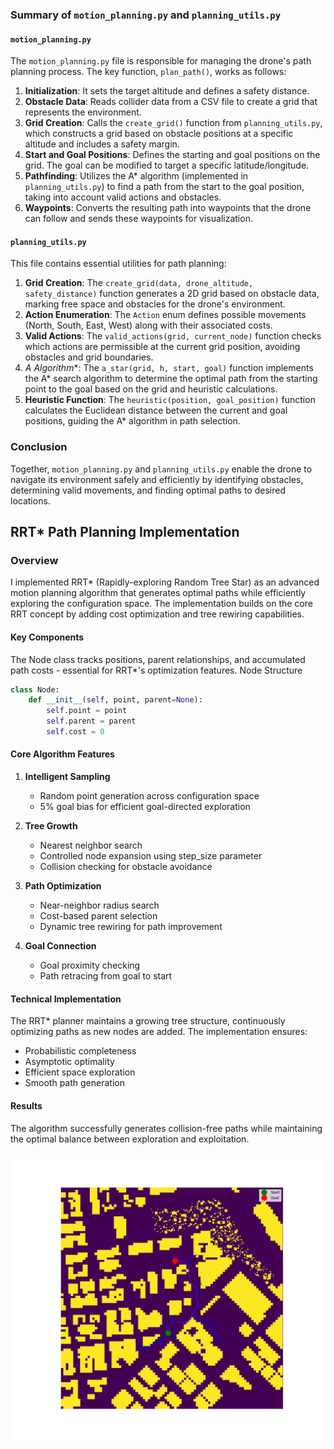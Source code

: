 ### Summary of `motion_planning.py` and `planning_utils.py`

#### `motion_planning.py`

The `motion_planning.py` file is responsible for managing the drone's path planning process. The key function, `plan_path()`, works as follows:

1. **Initialization**: It sets the target altitude and defines a safety distance.
2. **Obstacle Data**: Reads collider data from a CSV file to create a grid that represents the environment.
3. **Grid Creation**: Calls the `create_grid()` function from `planning_utils.py`, which constructs a grid based on obstacle positions at a specific altitude and includes a safety margin.
4. **Start and Goal Positions**: Defines the starting and goal positions on the grid. The goal can be modified to target a specific latitude/longitude.
5. **Pathfinding**: Utilizes the A* algorithm (implemented in `planning_utils.py`) to find a path from the start to the goal position, taking into account valid actions and obstacles.
6. **Waypoints**: Converts the resulting path into waypoints that the drone can follow and sends these waypoints for visualization.

#### `planning_utils.py`

This file contains essential utilities for path planning:

1. **Grid Creation**: The `create_grid(data, drone_altitude, safety_distance)` function generates a 2D grid based on obstacle data, marking free space and obstacles for the drone's environment.
2. **Action Enumeration**: The `Action` enum defines possible movements (North, South, East, West) along with their associated costs.
3. **Valid Actions**: The `valid_actions(grid, current_node)` function checks which actions are permissible at the current grid position, avoiding obstacles and grid boundaries.
4. **A* Algorithm**: The `a_star(grid, h, start, goal)` function implements the A* search algorithm to determine the optimal path from the starting point to the goal based on the grid and heuristic calculations.
5. **Heuristic Function**: The `heuristic(position, goal_position)` function calculates the Euclidean distance between the current and goal positions, guiding the A* algorithm in path selection.

### Conclusion

Together, `motion_planning.py` and `planning_utils.py` enable the drone to navigate its environment safely and efficiently by identifying obstacles, determining valid movements, and finding optimal paths to desired locations.

## RRT* Path Planning Implementation
### Overview
I implemented RRT* (Rapidly-exploring Random Tree Star) as an advanced motion planning algorithm that generates optimal paths while efficiently exploring the configuration space. The implementation builds on the core RRT concept by adding cost optimization and tree rewiring capabilities.

#### Key Components
The Node class tracks positions, parent relationships, and accumulated path costs - essential for RRT*'s optimization features. 
Node Structure
```python	
class Node:
    def __init__(self, point, parent=None):
        self.point = point
        self.parent = parent
        self.cost = 0
```



#### Core Algorithm Features
1. **Intelligent Sampling**
   - Random point generation across configuration space
   - 5% goal bias for efficient goal-directed exploration

2. **Tree Growth**
   - Nearest neighbor search
   - Controlled node expansion using step_size parameter
   - Collision checking for obstacle avoidance

3. **Path Optimization**
   - Near-neighbor radius search
   - Cost-based parent selection
   - Dynamic tree rewiring for path improvement

4. **Goal Connection**
   - Goal proximity checking
   - Path retracing from goal to start

#### Technical Implementation
The RRT* planner maintains a growing tree structure, continuously optimizing paths as new nodes are added. The implementation ensures:

- Probabilistic completeness
-  Asymptotic optimality
- Efficient space exploration
- Smooth path generation

#### Results
The algorithm successfully generates collision-free paths while maintaining the optimal balance between exploration and exploitation. 

![RRT* Path](./misc/Figure_1.png)